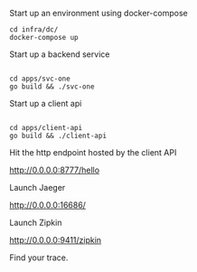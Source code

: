 
Start up an environment using docker-compose

```shell
cd infra/dc/
docker-compose up
```

Start up a backend service

```shell

cd apps/svc-one
go build && ./svc-one
```

Start up a client api 

```shell

cd apps/client-api
go build && ./client-api
```

Hit the http endpoint hosted by the client API

http://0.0.0.0:8777/hello

Launch Jaeger

http://0.0.0.0:16686/

Launch Zipkin

http://0.0.0.0:9411/zipkin

Find your trace.

